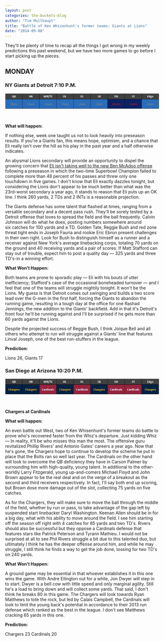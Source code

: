 ```yaml
---
layout: post
categories: the-buckets-blog
author: "Tim Mullhaupt"
title: "Battle of Ken Whisenhunt's former teams: Giants at Lions"
date: "2014-09-08"
---
```


They'll be plenty of time to recap all the things I got wrong in my weekly predictions this past weekend, but we have two more games to go before I start picking up the pieces.

## MONDAY

### NY Giants at Detroit 7:10 P.M.

[![Giants at Lions](images/Giants-at-Lions.jpg)](http://www.thehighscreen.com/wp-content/uploads/2014/09/Giants-at-Lions.jpg)

 

**What will happen:**

If nothing else, week one taught us not to look heavily into preseason results. If you're a Giants fan, this means hope, optimism, and a chance that Eli really isn't over the hill as his play in the past year and a half otherwise indicates.

An abysmal Lions secondary will provide an opportunity to dispel the growing concern that [Eli isn't taking well to the new Ben McAdoo offense](http://www.nydailynews.com/sports/football/giants/eyes-eli-manning-ben-mcadoo-giants-offense-focal-point-article-1.1923543) following a preseason in which the two-time Superbowl Champion failed to complete more than 48 percent of his passes and threw only one touchdown in five games. I don't know that Eli exactly dazzles tonight, but considering the Lions don't appear to be much better than what was the 23rd-worst secondary a year ago, it stands to reason that Eli puts up an OK line. I think 260 yards, 2 TDs and 2 INTs is a reasonable projection.

The Giants defense has some talent that flashed at times, ranging from a versatile secondary and a decent pass rush. They'll be sorely tested by a Detroit offense that loves to spread the field and the ball frequently. Calvin Johnson will do what he does, posting numbers somewhere around six catches for 100 yards and a TD. Golden Tate, Reggie Bush and red zone threat tight ends in Joseph Fauria and rookie Eric Ebron present challenges in their own right. Look for Bush to distinguish himself as a runner and a receiver against New York's average linebacking corps, totaling 70 yards on the ground and 40 receiving yards and a pair of scores. If Matt Stafford can stay out of trouble, expect him to post a quality day — 325 yards and three TD's-in a winning effort.

**What Won't Happen:**

Both teams are prone to sporadic play — Eli with his bouts of utter inefficiency; Stafford's case of the occasional boneheaded turnover — and I feel that one of the teams will struggle mightily tonight. It won't be the Lions. My guess is that Detroit comes out swinging and builds a two score lead over the G-men in the first half, forcing the Giants to abandon the running game, resulting in a tough day at the office for one Rashad Jennings, the new addition to the Giants' backfield. Add in that it's Detroit's front four he'll be running against and I'll be surprised if he gets more than 60 yards against the Lions.

Despite the projected success of Reggie Bush, I think Joique Bell and all others who attempt to run will struggle against a Giants' line that features Linval Joseph, one of the best run-stuffers in the league.

**Prediction:**

Lions 26, Giants 17

### San Diego at Arizona 10:20 P.M.

[![Chargers at Cardinals](images/Chargers-at-Cardinals.jpg)](http://www.thehighscreen.com/wp-content/uploads/2014/09/Chargers-at-Cardinals.jpg)

 

**Chargers at Cardinals**

**What will happen:**

An even battle out West, two of Ken Whisenhunt's former teams do battle to prove who's recovered faster from the Whiz's departure. Just kidding Whiz — In reality, it'll be who misses this man the most. The offensive guru revitalized Phillip Rivers' and Antonio Gates' careers a year ago. Now that he's gone, the Chargers hope to continue to develop the scheme he put in place that the Bolts ran so well last year. The Cardinals on the other hand will look to overcome the QB deficiency they have in Carson Palmer by surrounding him with high-quality, young talent. In additional to the other-worldly Larry Fitzgerald, young up-and-comers Michael Floyd and John Brown appear to be the real deal and on the verge of a breakout as the second and third receivers respectively. In fact, I'll say both end up scoring, but Brown dose more damage out of the slot, collecting 75 yards on five catches.

As for the Chargers, they will make sure to move the ball through the middle of the field, whether by run or pass, to take advantage of the gap left by suspended start linebacker Daryl Washington. Keenan Allen should be in for a big day, what with his ability to move around the field. I see him starting off the season off right with 4 catches for 85 yards and two TD's. Rivers should also be successful but they oppose a Cardinals defense that features stars like Patrick Peterson and Tyrann Mathieu. I would not be surprised at all to see Phil Rivers struggle a bit due to this talented duo, but ultimately I think he has the deeper offense around him, and while he may struggle, I still think he finds a way to get the job done, tossing for two TD's on 240 yards.

**What Won't Happen:**

A ground game may be essential in that whoever establishes it in this one wins the game. With Andre Ellington out for a while, Jon Dwyer will step in to start. Dwyer is a bell cow with little speed and only marginal agility. Still he's a load to bring down and will collect some yards. That said, I don't think he breaks 80 in this game. The Chargers will look towards Ryan Matthews to tote the rock, but led by Calais Campbell, the Cardinals will look to limit the young back's potential in accordance to their 2013 run defense which ranked as the best in the league. I don't see Matthews cracking 65 yards in this one.

**Prediction:**

Chargers 23 Cardinals 20


